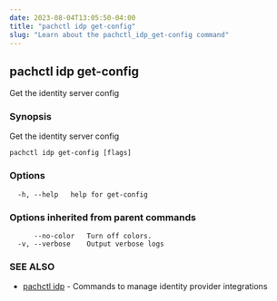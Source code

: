 ```yaml
---
date: 2023-08-04T13:05:50-04:00
title: "pachctl idp get-config"
slug: "Learn about the pachctl_idp_get-config command"
---
```


## pachctl idp get-config

Get the identity server config

### Synopsis

Get the identity server config

```
pachctl idp get-config [flags]
```

### Options

```
  -h, --help   help for get-config
```

### Options inherited from parent commands

```
      --no-color   Turn off colors.
  -v, --verbose    Output verbose logs
```

### SEE ALSO

* [pachctl idp](/commands/pachctl_idp/)	 - Commands to manage identity provider integrations

